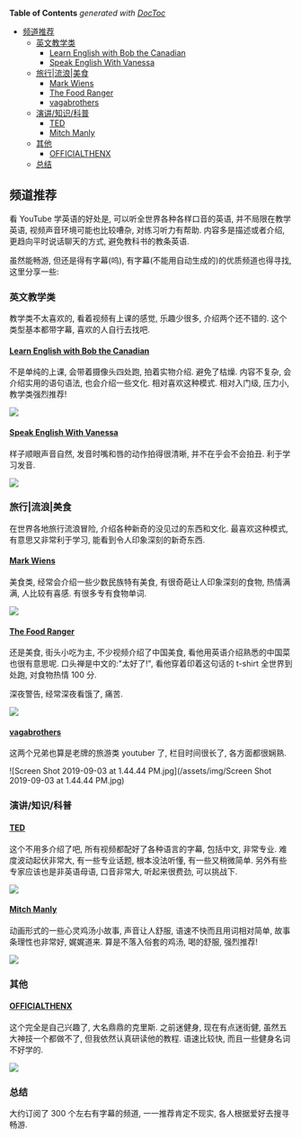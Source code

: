 <!-- START doctoc generated TOC please keep comment here to allow auto update -->
<!-- DON'T EDIT THIS SECTION, INSTEAD RE-RUN doctoc TO UPDATE -->
**Table of Contents**  *generated with [DocToc](https://github.com/thlorenz/doctoc)*

- [频道推荐](#%E9%A2%91%E9%81%93%E6%8E%A8%E8%8D%90)
  - [英文教学类](#%E8%8B%B1%E6%96%87%E6%95%99%E5%AD%A6%E7%B1%BB)
    - [Learn English with Bob the Canadian](#learn-english-with-bob-the-canadian)
    - [Speak English With Vanessa](#speak-english-with-vanessa)
  - [旅行|流浪|美食](#%E6%97%85%E8%A1%8C%E6%B5%81%E6%B5%AA%E7%BE%8E%E9%A3%9F)
    - [Mark Wiens](#mark-wiens)
    - [The Food Ranger](#the-food-ranger)
    - [vagabrothers ](#vagabrothers)
  - [演讲/知识/科普](#%E6%BC%94%E8%AE%B2%E7%9F%A5%E8%AF%86%E7%A7%91%E6%99%AE)
    - [TED](#ted)
    - [Mitch Manly](#mitch-manly)
  - [其他](#%E5%85%B6%E4%BB%96)
    - [OFFICIALTHENX ](#officialthenx)
  - [总结](#%E6%80%BB%E7%BB%93)

<!-- END doctoc generated TOC please keep comment here to allow auto update -->

## 频道推荐

看 YouTube 学英语的好处是, 可以听全世界各种各样口音的英语, 并不局限在教学英语, 视频声音环境可能也比较嘈杂, 对练习听力有帮助. 内容多是描述或者介绍, 更趋向平时说话聊天的方式, 避免教科书的教条英语.

虽然能畅游, 但还是得有字幕(呜), 有字幕(不能用自动生成的)的优质频道也得寻找, 这里分享一些:

### 英文教学类

教学类不太喜欢的, 看着视频有上课的感觉, 乐趣少很多, 介绍两个还不错的. 这个类型基本都带字幕, 喜欢的人自行去找吧.

#### [Learn English with Bob the Canadian](https://www.youtube.com/channel/UCZJJTxA36ZPNTJ1WFIByaeA)

不是单纯的上课, 会带着摄像头四处跑, 拍着实物介绍. 避免了枯燥. 内容不复杂, 会介绍实用的语句语法, 也会介绍一些文化. 相对喜欢这种模式. 相对入门级, 压力小, 教学类强烈推荐!

<img src="/assets/img/Screen Shot 2019-09-01 at 9.49.48 PM.jpg"/>


#### [Speak English With Vanessa](https://www.youtube.com/user/theteachervanessa/featured)

样子顺眼声音自然, 发音时嘴和唇的动作拍得很清晰, 并不在乎会不会拍丑. 利于学习发音.

<img src="/assets/img/Screen Shot 2019-09-01 at 10.00.14 PM.jpg"/>

### 旅行|流浪|美食

在世界各地旅行流浪冒险, 介绍各种新奇的没见过的东西和文化. 最喜欢这种模式, 有意思又非常利于学习, 能看到令人印象深刻的新奇东西.

#### [Mark Wiens](https://www.youtube.com/user/migrationology/featured) 

美食类, 经常会介绍一些少数民族特有美食, 有很奇葩让人印象深刻的食物, 热情满满, 人比较有喜感. 有很多专有食物单词.

<img src="/assets/img/Screen Shot 2019-09-03 at 1.11.16 PM.jpg"/>


#### [The Food Ranger](https://www.youtube.com/user/thefoodranger/videos)

还是美食, 街头小吃为主, 不少视频介绍了中国美食, 看他用英语介绍熟悉的中国菜也很有意思呢. 口头禅是中文的:"太好了!", 看他穿着印着这句话的 t-shirt 全世界到处跑, 对食物热情 100 分.

深夜警告, 经常深夜看饿了, 痛苦.

<img src="/assets/img/Screen Shot 2019-09-03 at 1.16.03 PM.jpg"/>


#### [vagabrothers ](https://www.youtube.com/channel/UCa1WbVCkTqd5ecG6G2adIow)

这两个兄弟也算是老牌的旅游类 youtuber 了, 栏目时间很长了, 各方面都很娴熟.

![Screen Shot 2019-09-03 at 1.44.44 PM.jpg](/assets/img/Screen Shot 2019-09-03 at 1.44.44 PM.jpg)

### 演讲/知识/科普
#### [TED](https://www.youtube.com/channel/UCAuUUnT6oDeKwE6v1NGQxug/videos)

这个不用多介绍了吧, 所有视频都配好了各种语言的字幕, 包括中文, 非常专业. 难度波动起伏非常大, 有一些专业话题, 根本没法听懂, 有一些又稍微简单.  另外有些专家应该也是非英语母语, 口音非常大, 听起来很费劲, 可以挑战下.

<img src="/assets/img/Screen Shot 2019-09-05 at 4.17.11 PM.jpg"/>

#### [Mitch Manly](https://www.youtube.com/channel/UCijMvysvaZRsUFSEx17k7Cw/videos) 

动画形式的一些心灵鸡汤小故事, 声音让人舒服, 语速不快而且用词相对简单, 故事条理性也非常好, 娓娓道来. 算是不落入俗套的鸡汤, 喝的舒服, 强烈推荐!

<img src="/assets/img/Screen Shot 2019-09-05 at 4.21.05 PM.jpg"/>

### 其他
#### [OFFICIALTHENX ](https://www.youtube.com/channel/UCqjwF8rxRsotnojGl4gM0Zw/videos)

这个完全是自己兴趣了, 大名鼎鼎的克里斯. 之前迷健身, 现在有点迷街健, 虽然五大神技一个都做不了, 但我依然认真研读他的教程. 语速比较快, 而且一些健身名词不好学的.

<img src="/assets/img/Screen Shot 2019-09-05 at 4.25.35 PM.jpg"/>

### 总结

大约订阅了 300 个左右有字幕的频道, 一一推荐肯定不现实, 各人根据爱好去搜寻畅游.
